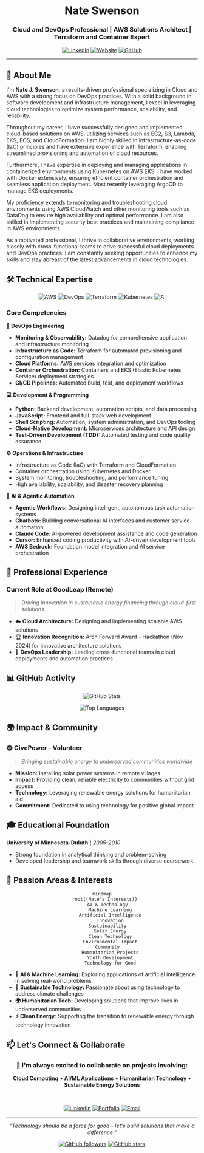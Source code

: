 <div align="center">

# Nate Swenson
### Cloud and DevOps Professional | AWS Solutions Architect | Terraform and Container Expert

[![LinkedIn](https://img.shields.io/badge/LinkedIn-natejswenson-0077B5?style=for-the-badge&logo=linkedin&logoColor=white)](https://linkedin.com/in/natejswenson)
[![Website](https://img.shields.io/badge/Website-Portfolio-4285F4?style=for-the-badge&logo=google-chrome&logoColor=white)](https://natejswenson.github.io/my-resume/)
[![GitHub](https://img.shields.io/badge/GitHub-natejswenson-181717?style=for-the-badge&logo=github&logoColor=white)](https://github.com/natejswenson)

</div>

---

## 👋 About Me

I'm **Nate J. Swenson**, a results-driven professional specializing in Cloud and AWS with a strong focus on DevOps practices. With a solid background in software development and infrastructure management, I excel in leveraging cloud technologies to optimize system performance, scalability, and reliability.

Throughout my career, I have successfully designed and implemented cloud-based solutions on AWS, utilizing services such as EC2, S3, Lambda, EKS, ECS, and CloudFormation. I am highly skilled in infrastructure-as-code (IaC) principles and have extensive experience with Terraform, enabling streamlined provisioning and automation of cloud resources.

Furthermore, I have expertise in deploying and managing applications in containerized environments using Kubernetes on AWS EKS. I have worked with Docker extensively, ensuring efficient container orchestration and seamless application deployment. Most recently leveraging ArgoCD to manage EKS deployments.

My proficiency extends to monitoring and troubleshooting cloud environments using AWS CloudWatch and other monitoring tools such as DataDog to ensure high availability and optimal performance. I am also skilled in implementing security best practices and maintaining compliance in AWS environments.

As a motivated professional, I thrive in collaborative environments, working closely with cross-functional teams to drive successful cloud deployments and DevOps practices. I am constantly seeking opportunities to enhance my skills and stay abreast of the latest advancements in cloud technologies.

## 🛠️ Technical Expertise

<div align="center">

![AWS](https://img.shields.io/badge/AWS-232F3E?style=for-the-badge&logo=amazon-aws&logoColor=white)
![DevOps](https://img.shields.io/badge/DevOps-326CE5?style=for-the-badge&logo=devops&logoColor=white)
![Terraform](https://img.shields.io/badge/Terraform-623CE4?style=for-the-badge&logo=terraform&logoColor=white)
![Kubernetes](https://img.shields.io/badge/Kubernetes-326CE5?style=for-the-badge&logo=kubernetes&logoColor=white)
![AI](https://img.shields.io/badge/AI_Automation-FF6B6B?style=for-the-badge&logo=robot&logoColor=white)

</div>

### Core Competencies

**🚀 DevOps Engineering**
- **Monitoring & Observability:** Datadog for comprehensive application and infrastructure monitoring
- **Infrastructure as Code:** Terraform for automated provisioning and configuration management
- **Cloud Platforms:** AWS services integration and optimization
- **Container Orchestration:** Containers and EKS (Elastic Kubernetes Service) deployment strategies
- **CI/CD Pipelines:** Automated build, test, and deployment workflows

**💻 Development & Programming**
- **Python:** Backend development, automation scripts, and data processing
- **JavaScript:** Frontend and full-stack web development
- **Shell Scripting:** Automation, system administration, and DevOps tooling
- **Cloud-Native Development:** Microservices architecture and API design
- **Test-Driven Development (TDD):** Automated testing and code quality assurance

**⚙️ Operations & Infrastructure**
- Infrastructure as Code (IaC) with Terraform and CloudFormation
- Container orchestration using Kubernetes and Docker
- System monitoring, troubleshooting, and performance tuning
- High availability, scalability, and disaster recovery planning

**🤖 AI & Agentic Automation**
- **Agentic Workflows:** Designing intelligent, autonomous task automation systems
- **Chatbots:** Building conversational AI interfaces and customer service automation
- **Claude Code:** AI-powered development assistance and code generation
- **Cursor:** Enhanced coding productivity with AI-driven development tools
- **AWS Bedrock:** Foundation model integration and AI service orchestration


## 💼 Professional Experience

### Current Role at GoodLeap (Remote)
> *Driving innovation in sustainable energy financing through cloud-first solutions*

- ☁️ **Cloud Architecture:** Designing and implementing scalable AWS solutions
- 🏆 **Innovation Recognition:** Arch Forward Award - Hackathon (Nov 2024) for innovative architecture solutions
- 🚀 **DevOps Leadership:** Leading cross-functional teams in cloud deployments and automation practices


## 📊 GitHub Activity

<div align="center">

![GitHub Stats](https://github-readme-stats.vercel.app/api?username=natejswenson&show_icons=true&theme=tokyonight&hide_border=true)

![Top Languages](https://github-readme-stats.vercel.app/api/top-langs/?username=natejswenson&layout=compact&theme=tokyonight&hide_border=true)

</div>


## 🌍 Impact & Community

### 🌞 GivePower - Volunteer
> *Bringing sustainable energy to underserved communities worldwide*

- **Mission:** Installing solar power systems in remote villages
- **Impact:** Providing clean, reliable electricity to communities without grid access
- **Technology:** Leveraging renewable energy solutions for humanitarian aid
- **Commitment:** Dedicated to using technology for positive global impact


## 🎓 Educational Foundation

**University of Minnesota-Duluth** | *2005-2010*
- Strong foundation in analytical thinking and problem-solving
- Developed leadership and teamwork skills through diverse coursework

## 🤖 Passion Areas & Interests

<div align="center">

```mermaid
mindmap
  root((Nate's Interests))
    AI & Technology
      Machine Learning
      Artificial Intelligence
      Innovation
    Sustainability
      Solar Energy
      Clean Technology
      Environmental Impact
    Community
      Humanitarian Projects
      Youth Development
      Technology for Good
```

</div>

- **🤖 AI & Machine Learning:** Exploring applications of artificial intelligence in solving real-world problems
- **🌱 Sustainable Technology:** Passionate about using technology to address climate challenges
- **🌍 Humanitarian Tech:** Developing solutions that improve lives in underserved communities
- **⚡ Clean Energy:** Supporting the transition to renewable energy through technology innovation

## 📫 Let's Connect & Collaborate

<div align="center">

### 🤝 I'm always excited to collaborate on projects involving:
**Cloud Computing** • **AI/ML Applications** • **Humanitarian Technology** • **Sustainable Energy Solutions**

<br>

[![LinkedIn](https://img.shields.io/badge/LinkedIn-Connect-0077B5?style=for-the-badge&logo=linkedin&logoColor=white)](https://linkedin.com/in/natejswenson)
[![Portfolio](https://img.shields.io/badge/Portfolio-Visit-4285F4?style=for-the-badge&logo=google-chrome&logoColor=white)](https://natejswenson.github.io/my-resume/)
[![Email](https://img.shields.io/badge/Email-Contact-D14836?style=for-the-badge&logo=gmail&logoColor=white)](mailto:contact@example.com)

---

*"Technology should be a force for good - let's build solutions that make a difference."*

[![GitHub followers](https://img.shields.io/github/followers/natejswenson?style=social)](https://github.com/natejswenson)
[![GitHub stars](https://img.shields.io/github/stars/natejswenson?style=social)](https://github.com/natejswenson)

</div>